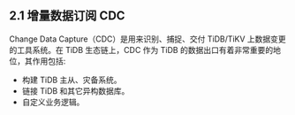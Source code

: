 ## 2.1 增量数据订阅 CDC

Change Data Capture（CDC）是用来识别、捕捉、交付 TiDB/TiKV 上数据变更的工具系统。在 TiDB 生态链上，CDC 作为 TiDB 的数据出口有着非常重要的地位，其作用包括:
- 构建 TiDB 主从、灾备系统。
- 链接 TiDB 和其它异构数据库。
- 自定义业务逻辑。

